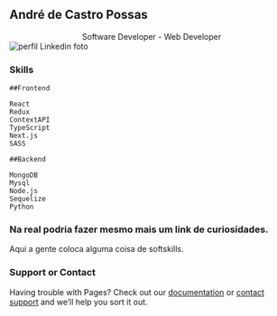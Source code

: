 ## André de Castro Possas

<center>Software Developer - Web Developer</center>

<img src="https://ca.slack-edge.com/TMDDFEPFU-U015H1EQD1V-014dc14e5f30-512" alt="perfil Linkedin foto" />

### Skills

```
##Frontend

React
Redux
ContextAPI
TypeScript
Next.js
SASS

##Backend

MongoDB
Mysql
Node.js
Sequelize
Python

```

### Na real podria fazer mesmo mais um link de curiosidades.

Aqui a gente coloca alguma coisa de softskills.

### Support or Contact

Having trouble with Pages? Check out our [documentation](https://docs.github.com/categories/github-pages-basics/) or [contact support](https://support.github.com/contact) and we’ll help you sort it out.
